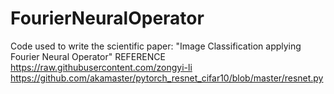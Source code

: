 # FourierNeuralOperator
Code used to write the scientific paper: "Image Classification applying Fourier Neural Operator"
REFERENCE
https://raw.githubusercontent.com/zongyi-li
https://github.com/akamaster/pytorch_resnet_cifar10/blob/master/resnet.py
